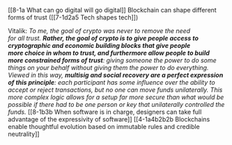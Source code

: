 [[8-1a What can go digital will go digital]]
	Blockchain can shape different forms of trust ([[7-1d2a5 Tech shapes tech]])

Vitalik:
	*To me, the goal of crypto was never to remove the need for all trust. **Rather, the goal of crypto is to give people access to cryptographic and economic building blocks that give people more choice in whom to trust, and furthermore allow people to build more constrained forms of trust**: giving someone the power to do some things on your behalf without giving them the power to do everything. Viewed in this way, **multisig and social recovery are a perfect expression of this principle**: each participant has some influence over the ability to accept or reject transactions, but no one can move funds unilaterally. This more complex logic allows for a setup far more secure than what would be possible if there had to be one person or key that unilaterally controlled the funds.*
		[[8-1b3b When software is in charge, designers can take full advantage of the expressivity of software]]
			[[4-1a4b2b2b Blockchains enable thoughtful evolution based on immutable rules and credible neutrality]]